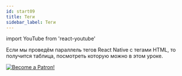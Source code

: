 ```yaml
---
id: start09
title: Теги
sidebar_label: Теги
---
```


import YouTube from 'react-youtube'

Если мы проведём параллель тегов React Native с тегами HTML, то получится таблица, посмотреть которую можно в этом уроке.

<YouTube videoId='SZg_jgnc7Xw' />

[![Become a Patron!](/img/logo/patreon.jpg)](https://www.patreon.com/bePatron?u=31769291)
